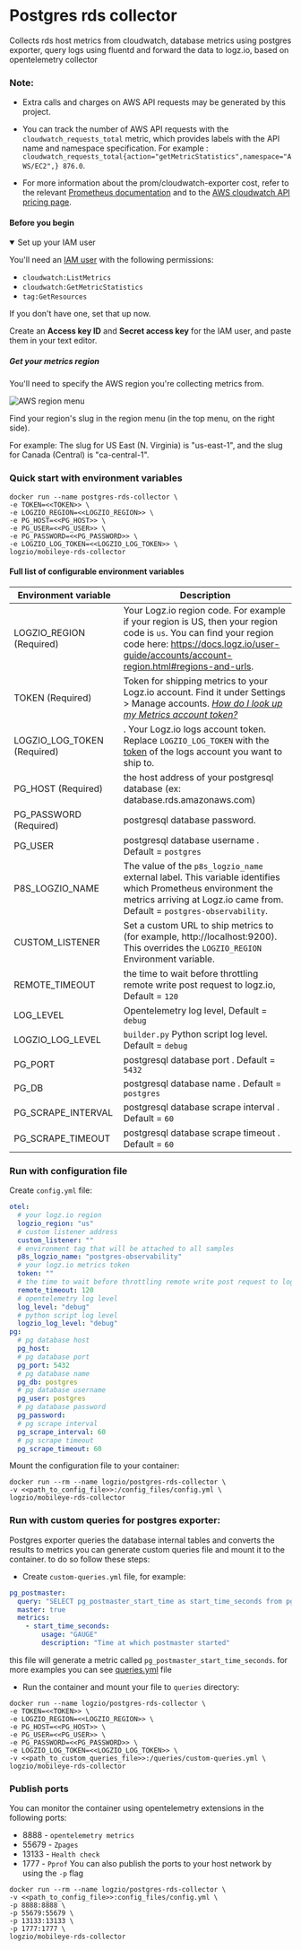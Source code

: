 # Postgres rds collector
Collects rds host metrics from cloudwatch, database metrics using postgres exporter, query logs using fluentd and forward the data to logz.io, based on opentelemetry collector

### **Note:**
* Extra calls and charges on AWS API requests may be generated by this project.

* You can track the number of AWS API requests with the `cloudwatch_requests_total` metric, which provides labels with the API name and namespace specification. For example :
  `cloudwatch_requests_total{action="getMetricStatistics",namespace="AWS/EC2",} 876.0`.

* For more information about the prom/cloudwatch-exporter cost, refer to the relevant [Prometheus documentation](https://github.com/prometheus/cloudwatch_exporter#cost) and to the [AWS cloudwatch API pricing page](https://aws.amazon.com/cloudwatch/pricing/).

#### Before you begin
<details open>
<summary>Set up your IAM user</summary>

You'll need an [IAM user](https://console.aws.amazon.com/iam/home)
with the following permissions:

* `cloudwatch:ListMetrics`
* `cloudwatch:GetMetricStatistics`
* `tag:GetResources`

If you don't have one, set that up now.

Create an **Access key ID** and **Secret access key** for the IAM user,
and paste them in your text editor.

##### Get your metrics region

You'll need to specify the AWS region you're collecting metrics from.

![AWS region menu](https://dytvr9ot2sszz.cloudfront.net/logz-docs/aws/region-menu.png)

Find your region's slug in the region menu
(in the top menu, on the right side).

For example:
The slug for US East (N. Virginia)
is "us-east-1", and the slug for Canada (Central) is "ca-central-1".
</details>



### Quick start with environment variables
```shell
docker run --name postgres-rds-collector \
-e TOKEN=<<TOKEN>> \
-e LOGZIO_REGION=<<LOGZIO_REGION>> \
-e PG_HOST=<<PG_HOST>> \
-e PG_USER=<<PG_USER>> \
-e PG_PASSWORD=<<PG_PASSWORD>> \
-e LOGZIO_LOG_TOKEN=<<LOGZIO_LOG_TOKEN>> \
logzio/mobileye-rds-collector
```

#### Full list of configurable environment variables

| Environment variable | Description |
|---|---|
| LOGZIO_REGION (Required)| Your Logz.io region code. For example if your region is US, then your region code is `us`. You can find your region code here: https://docs.logz.io/user-guide/accounts/account-region.html#regions-and-urls. |
| TOKEN (Required)| Token for shipping metrics to your Logz.io account. Find it under Settings > Manage accounts. [_How do I look up my Metrics account token?_](/user-guide/accounts/finding-your-metrics-account-token/) |
| LOGZIO_LOG_TOKEN (Required) | . Your Logz.io logs account token. Replace `LOGZIO_LOG_TOKEN` with the [token](https://app.logz.io/#/dashboard/settings/general) of the logs account you want to ship to. |
| PG_HOST (Required) | the host address of your postgresql database (ex: database.rds.amazonaws.com) |
| PG_PASSWORD (Required)| postgresql database password. |
| PG_USER | postgresql database username . Default = `postgres` |
| P8S_LOGZIO_NAME | The value of the `p8s_logzio_name` external label. This variable identifies which Prometheus environment the metrics arriving at Logz.io came from. Default = `postgres-observability`.  |
| CUSTOM_LISTENER | Set a custom URL to ship metrics to (for example, http://localhost:9200). This overrides the `LOGZIO_REGION` Environment variable. |
| REMOTE_TIMEOUT | the time to wait before throttling remote write post request to logz.io, Default = `120`|
| LOG_LEVEL | Opentelemetry log level, Default = `debug` |
| LOGZIO_LOG_LEVEL | `builder.py` Python script log level. Default = `debug` |
| PG_PORT | postgresql database port . Default = `5432` |
| PG_DB | postgresql database name . Default = `postgres` |
| PG_SCRAPE_INTERVAL | postgresql database scrape interval . Default = `60` |
| PG_SCRAPE_TIMEOUT | postgresql database scrape timeout . Default = `60` |

### Run with configuration file
Create `config.yml` file:
```yaml
otel:
  # your logz.io region
  logzio_region: "us"
  # custom listener address
  custom_listener: ""
  # environment tag that will be attached to all samples
  p8s_logzio_name: "postgres-observability"
  # your logz.io metrics token
  token: ""
  # the time to wait before throttling remote write post request to logz.io
  remote_timeout: 120
  # opentelemetry log level
  log_level: "debug"
  # python script log level
  logzio_log_level: "debug"
pg:
  # pg database host
  pg_host:
  # pg database port
  pg_port: 5432
  # pg database name
  pg_db: postgres
  # pg database username
  pg_user: postgres
  # pg database password
  pg_password:
  # pg scrape interval
  pg_scrape_interval: 60
  # pg scrape timeout
  pg_scrape_timeout: 60
```
Mount the configuration file to your container:
```shell
docker run --rm --name logzio/postgres-rds-collector \
-v <<path_to_config_file>>:/config_files/config.yml \
logzio/mobileye-rds-collector
```

### Run with custom queries for postgres exporter:
Postgres exporter queries the database internal tables and converts the results to metrics you can generate custom queries file and mount it to the container. to do so follow these steps:
* Create `custom-queries.yml` file, for example:
```yaml
pg_postmaster:
  query: "SELECT pg_postmaster_start_time as start_time_seconds from pg_postmaster_start_time()"
  master: true
  metrics:
    - start_time_seconds:
        usage: "GAUGE"
        description: "Time at which postmaster started"
```
this file will generate a metric called `pg_postmaster_start_time_seconds`. for more examples you can see [queries.yml](./queries/queries.yml) file
* Run the container and mount your file to `queries` directory:
```shell
docker run --name logzio/postgres-rds-collector \
-e TOKEN=<<TOKEN>> \
-e LOGZIO_REGION=<<LOGZIO_REGION>> \
-e PG_HOST=<<PG_HOST>> \
-e PG_USER=<<PG_USER>> \
-e PG_PASSWORD=<<PG_PASSWORD>> \
-e LOGZIO_LOG_TOKEN=<<LOGZIO_LOG_TOKEN>> \
-v <<path_to_custom_queries_file>>:/queries/custom-queries.yml \
logzio/mobileye-rds-collector
```
### Publish ports
You can monitor the container using opentelemetry extensions in the following ports:
* 8888 - `opentelemetry metrics`
* 55679 - `Zpages`
* 13133 - `Health check`
* 1777 - `Pprof`
You can also publish the ports to your host network by using the `-p` flag
  
```shell
docker run --rm --name logzio/postgres-rds-collector \
-v <<path_to_config_file>>:config_files/config.yml \
-p 8888:8888 \
-p 55679:55679 \
-p 13133:13133 \
-p 1777:1777 \
logzio/mobileye-rds-collector
```
